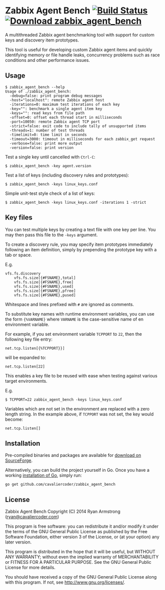 # Zabbix Agent Bench [![Build Status](https://travis-ci.org/cavaliercoder/zabbix_agent_bench.svg?branch=master)](https://travis-ci.org/cavaliercoder/zabbix_agent_bench) [![Download zabbix_agent_bench](https://img.shields.io/sourceforge/dm/zabbixagentbench.svg)](https://sourceforge.net/projects/zabbixagentbench/files/)

A multithreaded Zabbix agent benchmarking tool with support for custom keys and
discovery item prototypes.

This tool is useful for developing custom Zabbix agent items and quickly
identifying memory or file handle leaks, concurrency problems such as race
conditions and other performance issues.

## Usage

    $ zabbix_agent_bench --help
    Usage of ./zabbix_agent_bench:
      -debug=false: print program debug messages
      -host="localhost": remote Zabbix agent host
      -iterations=0: maximum test iterations of each key
      -key="": benchmark a single agent item key
      -keys="": read keys from file path
      -offset=0: offset each thread start in milliseconds
      -port=10050: remote Zabbix agent TCP port
      -strict=false: exit code to include tally of unsupported items
      -threads=1: number of test threads
      -timelimit=0: time limit in seconds
      -timeout=3000: timeout in milliseconds for each zabbix_get request
      -verbose=false: print more output
      -version=false: print version

Test a single key until cancelled with `Ctrl-C`:

    $ zabbix_agent_bench -key agent.version

Test a list of keys (including discovery rules and prototypes):

    $ zabbix_agent_bench -keys linux_keys.conf

Simple unit-test style check of a list of keys:

    $ zabbix_agent_bench -keys linux_keys.conf -iterations 1 -strict


## Key files

You can test multiple keys by creating a text file with one key per line. You
may then pass this file to the `-keys` argument.

To create a discovery rule, you may specify item prototypes immediately
following an item definition, simply by prepending the prototype key with a tab
or space.

E.g.

    vfs.fs.discovery
        vfs.fs.size[{#FSNAME},total]
        vfs.fs.size[{#FSNAME},free]
        vfs.fs.size[{#FSNAME},used]
        vfs.fs.size[{#FSNAME},pfree]
        vfs.fs.size[{#FSNAME},pused]

Whitespace and lines prefixed with `#` are ignored as comments.

To substitute key names with runtime environment variables, you can use the
form `{%VARNAME}` where `VARNAME` is the case-sensitive name of en environment
variable.

For example, if you set environment variable `TCPPORT` to `22`, then the
following key file entry:

    net.tcp.listen[{%TCPPORT}}]

will be expanded to:

    net.tcp.listen[22]

This enables a key file to be reused with ease when testing against various
target environments.

E.g.

    $ TCPPORT=22 zabbix_agent_bench -keys linux_keys.conf

Variables which are not set in the environment are replaced with a zero length
string. In the example above, if `TCPPORT` was not set, the key would become:

    net.tcp.listen[]


## Installation

Pre-compiled binaries and packages are available for
[download on SourceForge](https://sourceforge.net/projects/zabbixagentbench/files/).

Alternatively, you can build the project yourself in Go. Once you have a
working [installation of Go](https://golang.org/doc/install), simply run:

    go get github.com/cavaliercoder/zabbix_agent_bench


## License

Zabbix Agent Bench Copyright (C) 2014 Ryan Armstrong (ryan@cavaliercoder.com)

This program is free software: you can redistribute it and/or modify it under
the terms of the GNU General Public License as published by the Free Software
Foundation, either version 3 of the License, or (at your option) any later
version.

This program is distributed in the hope that it will be useful, but WITHOUT ANY
WARRANTY; without even the implied warranty of MERCHANTABILITY or FITNESS FOR A
PARTICULAR PURPOSE. See the GNU General Public License for more details.

You should have received a copy of the GNU General Public License along with
this program. If not, see http://www.gnu.org/licenses/.
